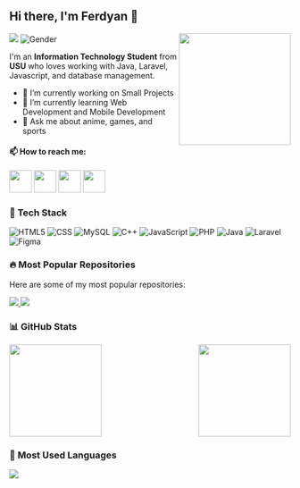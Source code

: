 ## Hi there, I'm Ferdyan 👋
[![](https://visitor-badge.laobi.icu/badge?page_id=coderdestroyer.coderdestroyer)](https://visitor-badge.laobi.icu/badge?page_id=coderdestroyer.coderdestroyer) ![Gender](https://img.shields.io/badge/gender-%F0%9F%A4%B5-lightgrey)
<img align="right" src="https://user-images.githubusercontent.com/74038190/212748842-9fcbad5b-6173-4175-8a61-521f3dbb7514.gif" width="200">

I'm an **Information Technology Student** from **USU** who loves working with Java, Laravel, Javascript, and database management.

- 🔭 I’m currently working on Small Projects
- 🌱 I’m currently learning Web Development and Mobile Development
- 💬 Ask me about anime, games, and sports

#### 📫 **How to reach me:**
<p align="left">
  <a href="https://steamcommunity.com/profiles/76561199240067589/" target="_blank"><img src="https://upload.wikimedia.org/wikipedia/commons/8/83/Steam_icon_logo.svg" width="40"></a>
  <a href="https://www.linkedin.com/in/ferdyan-darwis-309138355/" target="_blank"><img src="https://img.icons8.com/color/48/000000/linkedin.png" width="40"></a>
  <a href="https://www.facebook.com/share/18GKetEXeM/" target="_blank"><img src="https://img.icons8.com/fluent/48/000000/facebook-new.png" width="40"></a>
  <a href="https://www.instagram.com/ferdyan.__/" target="_blank"><img src="https://img.icons8.com/fluent/48/000000/instagram-new.png" width="40"></a>

</p>

### 🚀 **Tech Stack**
<p align="left">
  <img src="https://img.shields.io/badge/-HTML5-E34F26?logo=html5&logoColor=white&style=flat" alt="HTML5">
  <img src="https://img.shields.io/badge/-CSS-1572B6?logo=css3&logoColor=white&style=flat" alt="CSS">
  <img src="https://img.shields.io/badge/-MySQL-4479A1?logo=mysql&logoColor=white&style=flat" alt="MySQL">
  <img src="https://img.shields.io/badge/-C++-00599C?logo=c%2B%2B&logoColor=white&style=flat" alt="C++">
  <img src="https://img.shields.io/badge/-JavaScript-F7DF1E?logo=javascript&logoColor=black&style=flat" alt="JavaScript">
  <img src="https://img.shields.io/badge/-PHP-777BB4?logo=php&logoColor=white&style=flat" alt="PHP">
  <img src="https://img.shields.io/badge/-Java-007396?logo=java&logoColor=white&style=flat" alt="Java">
  <img src="https://img.shields.io/badge/-Laravel-FF2D20?logo=laravel&logoColor=white&style=flat" alt="Laravel">
  <img src="https://img.shields.io/badge/-Figma-F24E1E?logo=figma&logoColor=white&style=flat" alt="Figma">
</p>

### 🔥 **Most Popular Repositories**
Here are some of my most popular repositories:

<p align="left">
  <a href="https://github.com/coderdestroyer/kasirSJB-Fix">
    <img src="https://github-readme-stats.vercel.app/api/pin/?username=coderdestroyer&repo=kasirSJB-Fix&theme=radical" />
  </a>
  <a href="https://github.com/coderdestroyer/Praktikum-PWL">
    <img src="https://github-readme-stats.vercel.app/api/pin/?username=coderdestroyer&repo=Praktikum-PWL&theme=radical" />
  </a>
</p>

### 📊 **GitHub Stats**
<div style="display: flex; align-items: center; justify-content: space-between; gap: 20px;">
  <img src="https://github-readme-stats.vercel.app/api?username=coderdestroyer&show_icons=true&theme=radical" height="165"/>
  <img src="https://github.com/Anmol-Baranwal/Cool-GIFs-For-GitHub/assets/74038190/491e3e44-11a0-487a-b07b-717f677bbe4a" height="165"/>
</div>


### 📌 **Most Used Languages**
<div style="display: flex; align-items: center;">
  <img src="https://github-readme-stats.vercel.app/api/top-langs/?username=coderdestroyer&layout=compact&theme=radical" />
</div>
